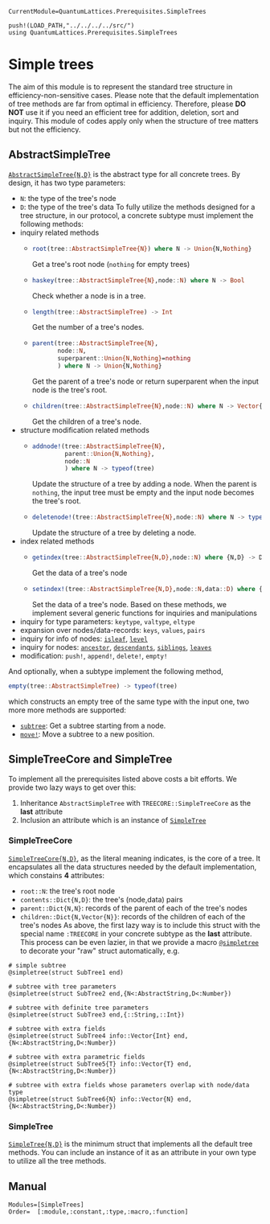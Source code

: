 ```@meta
CurrentModule=QuantumLattices.Prerequisites.SimpleTrees
```

```@setup simpletrees
push!(LOAD_PATH,"../../../../src/")
using QuantumLattices.Prerequisites.SimpleTrees
```

# Simple trees

The aim of this module is to represent the standard tree structure in efficiency-non-sensitive cases. Please note that the default implementation of tree methods are far from optimal in efficiency. Therefore, please **DO NOT** use it if you need an efficient tree for addition, deletion, sort and inquiry. This module of codes apply only when the structure of tree matters but not the efficiency.

## AbstractSimpleTree

[`AbstractSimpleTree{N,D}`](@ref) is the abstract type for all concrete trees. By design, it has two type parameters:
* `N`: the type of the tree's node
* `D`: the type of the tree's data
To fully utilize the methods designed for a tree structure, in our protocol, a concrete subtype must implement the following methods:
* inquiry related methods
  - ```julia
    root(tree::AbstractSimpleTree{N}) where N -> Union{N,Nothing}
    ```
    Get a tree's root node (`nothing` for empty trees)
  - ```julia
    haskey(tree::AbstractSimpleTree{N},node::N) where N -> Bool
    ```
    Check whether a node is in a tree.
  - ```julia
    length(tree::AbstractSimpleTree) -> Int
    ```
    Get the number of a tree's nodes.
  - ```julia
    parent(tree::AbstractSimpleTree{N},
           node::N,
           superparent::Union{N,Nothing}=nothing
           ) where N -> Union{N,Nothing}
    ```
    Get the parent of a tree's node or return superparent when the input node is the tree's root.
  - ```julia
    children(tree::AbstractSimpleTree{N},node::N) where N -> Vector{N}
    ```
    Get the children of a tree's node.
* structure modification related methods
  - ```julia
    addnode!(tree::AbstractSimpleTree{N},
             parent::Union{N,Nothing},
             node::N
             ) where N -> typeof(tree)
    ```
    Update the structure of a tree by adding a node. When the parent is `nothing`, the input tree must be empty and the input node becomes the tree's root.
  - ```julia
    deletenode!(tree::AbstractSimpleTree{N},node::N) where N -> typeof(tree)
    ```
    Update the structure of a tree by deleting a node.
* index related methods
  - ```julia
    getindex(tree::AbstractSimpleTree{N,D},node::N) where {N,D} -> D
    ```
    Get the data of a tree's node
  - ```julia
    setindex!(tree::AbstractSimpleTree{N,D},node::N,data::D) where {N,D}
    ```
    Set the data of a tree's node.
Based on these methods, we implement several generic functions for inquiries and manipulations
* inquiry for type parameters: `keytype`, `valtype`, `eltype`
* expansion over nodes/data-records: `keys`, `values`, `pairs`
* inquiry for info of nodes: [`isleaf`](@ref), [`level`](@ref)
* inquiry for nodes: [`ancestor`](@ref), [`descendants`](@ref), [`siblings`](@ref), [`leaves`](@ref)
* modification: `push!`, `append!`, `delete!`, `empty!`

And optionally, when a subtype implement the following method,
```julia
empty(tree::AbstractSimpleTree) -> typeof(tree)
```
which constructs an empty tree of the same type with the input one, two more more methods are supported:
* [`subtree`](@ref): Get a subtree starting from a node.
* [`move!`](@ref): Move a subtree to a new position.

## SimpleTreeCore and SimpleTree

To implement all the prerequisites listed above costs a bit efforts. We provide two lazy ways to get over this:
1. Inheritance `AbstractSimpleTree` with `TREECORE::SimpleTreeCore` as the **last** attribute
2. Inclusion an attribute which is an instance of [`SimpleTree`](@ref)

### SimpleTreeCore

[`SimpleTreeCore{N,D}`](@ref), as the literal meaning indicates, is the core of a tree. It encapsulates all the data structures needed by the default implementation, which constains **4** attributes:
* `root::N`: the tree's root node
* `contents::Dict{N,D}`: the tree's (node,data) pairs
* `parent::Dict{N,N}`: records of the parent of each of the tree's nodes
* `children::Dict{N,Vector{N}}`: records of the children of each of the tree's nodes
As above, the first lazy way is to include this struct with the special name `:TREECORE` in your concrete subtype as the **last** attribute. This process can be even lazier, in that we provide a macro [`@simpletree`](@ref) to decorate your "raw" struct automatically, e.g.
```@example simpletrees
# simple subtree
@simpletree(struct SubTree1 end)

# subtree with tree parameters
@simpletree(struct SubTree2 end,{N<:AbstractString,D<:Number})

# subtree with definite tree parameters
@simpletree(struct SubTree3 end,{::String,::Int})

# subtree with extra fields
@simpletree(struct SubTree4 info::Vector{Int} end,{N<:AbstractString,D<:Number})

# subtree with extra parametric fields
@simpletree(struct SubTree5{T} info::Vector{T} end,{N<:AbstractString,D<:Number})

# subtree with extra fields whose parameters overlap with node/data type
@simpletree(struct SubTree6{N} info::Vector{N} end,{N<:AbstractString,D<:Number})
```

### SimpleTree

[`SimpleTree{N,D}`](@ref) is the minimum struct that implements all the default tree methods. You can include an instance of it as an attribute in your own type to utilize all the tree methods.

## Manual

```@autodocs
Modules=[SimpleTrees]
Order=  [:module,:constant,:type,:macro,:function]
```
